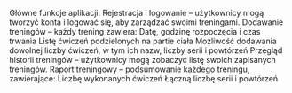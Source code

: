 Główne funkcje aplikacji: Rejestracja i logowanie – użytkownicy mogą tworzyć konta i logować się, aby zarządzać swoimi treningami. Dodawanie treningów – każdy trening zawiera: Datę, godzinę rozpoczęcia i czas trwania Listę ćwiczeń podzielonych na partie ciała Możliwość dodawania dowolnej liczby ćwiczeń, w tym ich nazw, liczby serii i powtórzeń Przegląd historii treningów – użytkownicy mogą zobaczyć listę swoich zapisanych treningów. Raport treningowy – podsumowanie każdego treningu, zawierające: Liczbę wykonanych ćwiczeń Łączną liczbę serii i powtórzeń
